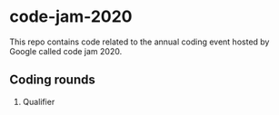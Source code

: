 # code-jam-2020
This repo contains code related to the annual coding event hosted by Google called code jam 2020.

## Coding rounds
1. Qualifier
